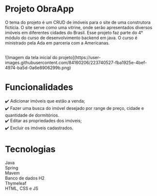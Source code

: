 # Projeto ObraApp

O tema do projeto é um CRUD de imóveis para o site de uma construtora fictícia. O site serve como uma vitrine, onde serão apresentados diversos imóveis em diferentes cidades do Brasil.
Esse projeto faz parte do 4° módulo do curso de desenvolvimento backend em java. O curso é ministrado pela Ada em parceria com a Americanas.

<br>
![Imagem da tela inicial do projeto](https://user-images.githubusercontent.com/84160206/223740527-fba1925e-4bef-4974-ba5d-0a6e8906299b.png)
<br>

# Funcionalidades

:heavy_check_mark: Adicionar imóveis que estão a venda;
 <br>
:heavy_check_mark: Fazer uma busca do imóvel desejado por range de preço, cidade e quantidade de dormitórios.
 <br>
:heavy_check_mark: Editar as propriedades dos imóveis;
 <br>
:heavy_check_mark: Excluir os imóveis cadastrados.

# Tecnologias
Java  <br>
Spring  <br>
Mavem  <br>
Banco de dados H2  <br>
Thymeleaf  <br>
HTML, CSS e JS
